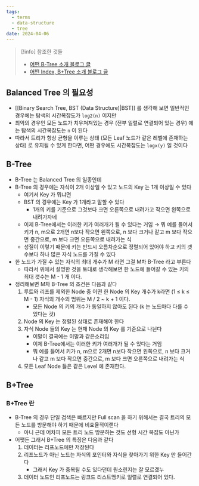```yaml
---
tags:
  - terms
  - data-structure
  - tree
date: 2024-04-06
---
```

> [!info] 참조한 것들
> - [어떤 B-Tree 소개 블로그 글](https://rebro.kr/169?category=484170)
> - [어떤 Index, B+Tree 소개 블로그 글](https://rebro.kr/167?category=484170)

## Balanced Tree 의 필요성

- [[Binary Search Tree, BST (Data Structure)|BST]] 를 생각해 보면 일반적인 경우에는 탐색의 시간복잡도가 `log2(n)` 이지만
- 최악의 경우인 모든 노드가 치우쳐져있는 경우 (전부 일렬로 연결되어 있는 경우) 에는 탐색의 시간복잡도는 `n` 이 된다
- 따라서 트리가 항상 균형을 이루는 상태 (모든 Leaf 노드가 같은 레벨에 존재하는 상태) 로 유지될 수 있게 한다면, 어떤 경우에도 시간복잡도는 `logx(y)` 일 것이다

## B-Tree

- B-Tree 는 Balanced Tree 의 일종인데
- B-Tree 의 경우에는 자식이 2개 이상일 수 있고 노드의 Key 는 1개 이상일 수 있다
    - 여기서 Key 가 뭐냐면
    - BST 의 경우에는 Key 가 1개라고 말할 수 있다
	    - 1개의 키를 기준으로 그것보다 크면 오른쪽으로 내려가고 작으면 왼쪽으로 내려가자네
    - 이제 B-Tree에서는 이러한 키가 여러개가 될 수 있다는 거임 → 뭐 예를 들어서 키가 n, m으로 2개면 n보다 작으면 왼쪽으로, n 보다 크거나 같고 m 보다 작으면 중간으로, m 보다 크면 오른쪽으로 내려가는 식
    - 성질이 이렇기 때문에 키는 반드시 오름차순으로 정렬되어 있어야 하고 키의 갯수보다 하나 많은 자식 노드를 가질 수 있다
- 한 노드가 가질 수 있는 자식의 최대 개수가 M 라면 그걸 M차 B-Tree 라고 부른다
    - 따라서 위에서 설명한 것을 토대로 생각해보면 한 노드에 들어갈 수 있는 키의 최대 갯수는 M - 1 개 이다.
- 정리해보면 M차 B-Tree 의 조건은 다음과 같다
    1. 루트와 리프를 제외한 Node 중 어떤 한 Node 의 Key 개수가 k라면 (1 ≤ k ≤ M - 1) 자식의 개수의 범위는 M / 2 ~ k + 1 이다.
        - 모든 Node 의 키의 개수가 동일하지 않아도 된다 (k 는 노드마다 다를 수 있다는 것)
    2. Node 의 Key 는 정렬된 상태로 존재해야 한다
    3. 자식 Node 들의 Key 는 현재 Node 의 Key 를 기준으로 나뉜다
        - 이말이 결국에는 이말과 같은소리임
        - 이제 B-Tree에서는 이러한 키가 여러개가 될 수 있다는 거임
        - 뭐 예를 들어서 키가 n, m으로 2개면 n보다 작으면 왼쪽으로, n 보다 크거나 같고 m 보다 작으면 중간으로, m 보다 크면 오른쪽으로 내려가는 식
    4. 모든 Leaf Node 들은 같은 Level 에 존재한다.

## B+Tree

### B+Tree 란

- B-Tree 의 경우 단일 검색은 빠르지만 Full scan 을 하기 위해서는 결국 트리의 모든 노드를 방문해야 하기 때문에 비효율적이랜다
    - 아니 근데 어차피 모든 트리 노드 방문하는 것도 선형 시간 복잡도 아닌가
- 어쨋든 그래서 B+Tree 의 특징은 다음과 같다
    1. 데이터는 리프노드에만 저장된다
    2. 리프노드가 아닌 노드는 자식의 포인터와 자식을 찾아가기 위한 Key 만 들어간다
        - 그래서 Key 가 중복될 수도 있다던데 뭔소린지는 잘 모르겠누
    3. 데이터 노드인 리프노드는 링크드 리스트맹키로 일렬로 연결되어 있다.